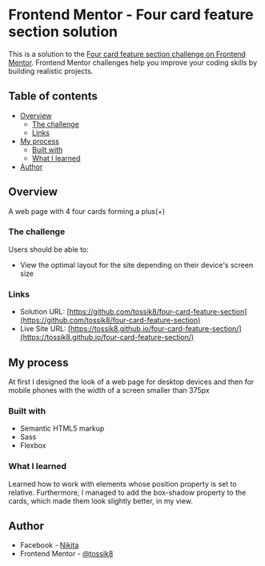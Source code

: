 # Frontend Mentor - Four card feature section solution

This is a solution to the [Four card feature section challenge on Frontend Mentor](https://www.frontendmentor.io/challenges/four-card-feature-section-weK1eFYK). Frontend Mentor challenges help you improve your coding skills by building realistic projects.

## Table of contents

- [Overview](#overview)
  - [The challenge](#the-challenge)
  - [Links](#links)
- [My process](#my-process)
  - [Built with](#built-with)
  - [What I learned](#what-i-learned)
- [Author](#author)


## Overview

A web page with 4 four cards forming a plus(+)

### The challenge

Users should be able to:

- View the optimal layout for the site depending on their device's screen size


### Links

- Solution URL: [https://github.com/tossik8/four-card-feature-section](https://github.com/tossik8/four-card-feature-section)
- Live Site URL: [https://tossik8.github.io/four-card-feature-section/](https://tossik8.github.io/four-card-feature-section/)

## My process

At first I designed the look of a web page for desktop devices and then for mobile phones with the width of a screen smaller than 375px

### Built with

- Semantic HTML5 markup
- Sass
- Flexbox


### What I learned

Learned how to work with elements whose position property is set to relative. Furthermore, I managed to add the box-shadow property to the cards, which made them look slightly better, in my view.


## Author

- Facebook - [Nikita](https://www.facebook.com/nikita.toropov.54)
- Frontend Mentor - [@tossik8](https://www.frontendmentor.io/profile/tossik8)
